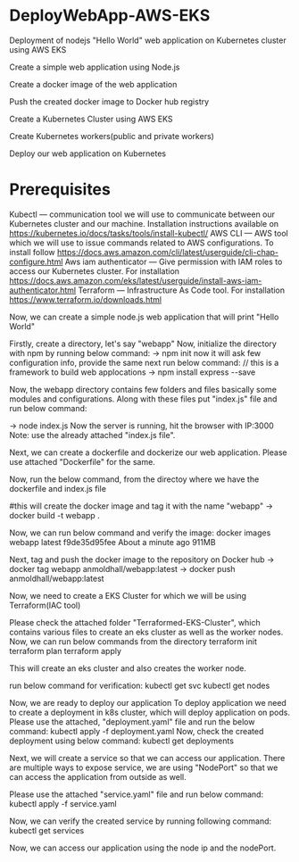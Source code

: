 # DeployWebApp-AWS-EKS
Deployment of nodejs "Hello World" web application on Kubernetes cluster using AWS EKS

Create a simple web application using Node.js

Create a docker image of the web application

Push the created docker image to Docker hub registry

Create a Kubernetes Cluster using AWS EKS

Create Kubernetes workers(public and private workers)

Deploy our web application on Kubernetes

# Prerequisites
Kubectl — communication tool we will use to communicate between our Kubernetes cluster and our machine. Installation instructions available on https://kubernetes.io/docs/tasks/tools/install-kubectl/
AWS CLI — AWS tool which we will use to issue commands related to AWS configurations. To install follow https://docs.aws.amazon.com/cli/latest/userguide/cli-chap-configure.html
Aws iam authenticator — Give permission with IAM roles to access our Kubernetes cluster. For installation https://docs.aws.amazon.com/eks/latest/userguide/install-aws-iam-authenticator.html
Terraform — Infrastructure As Code tool. For installation https://www.terraform.io/downloads.html

Now, we can create a simple node.js web application that will print "Hello World"

Firstly, create a directory, let's say "webapp"
Now, initialize the directory with npm by running below command:
-> npm init
now it will ask few configuration info, provide the same
next run below command:
// this is a framework to build web applocations
-> npm install express --save

Now, the webapp directory contains few folders and files basically some modules and configurations. Along with these files put "index.js" file and run below command:

-> node index.js
Now the server is running, hit the browser with IP:3000
Note: use the already attached "index.js file".

Next, we can create a dockerfile and dockerize our web application.
Please use attached "Dockerfile" for the same.

Now, run the below command, from the directoy where we have the dockerfile and index.js file

#this will create the docker image and tag it with the name "webapp"
-> docker build -t webapp .

Now, we can run below command and verify the image:
docker images
webapp     latest              f9de35d95fee        About a minute ago   911MB


Next, tag and push the docker image to the repository on Docker hub
-> docker tag webapp anmoldhall/webapp:latest
-> docker push anmoldhall/webapp:latest


Now, we need to create a EKS Cluster for which we will be using Terraform(IAC tool)

Please check the attached folder "Terraformed-EKS-Cluster", which contains various files to create an eks cluster as well as the worker nodes.
Now, we can run below commands from the directory
terraform init
terraform plan
terraform apply

This will create an eks cluster and also creates the worker node.

run below command for verification:
kubectl get svc
kubectl get nodes

Now, we are ready to deploy our application
To deploy application we need to create a deployment in k8s cluster, which will deploy application on pods.
Please use the attached, "deployment.yaml" file and run the below command:
kubectl apply -f deployment.yaml
Now, check the created deployment using below command:
kubectl get deployments

Next, we will create a service so that we can access our application.
There are multiple ways to expose service, we are using "NodePort" so that we can access the application from outside as well.

Please use the attached "service.yaml" file and run below command:
kubectl apply -f service.yaml

Now, we can verify the created service by running following command:
kubectl get services

Now, we can access our application using the node ip and the nodePort.
